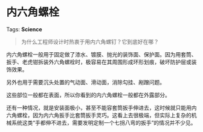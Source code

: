 # 内六角螺栓

Tags: **Science**

> 为什么工程师设计时热衷于用内六角螺钉？它到底好在哪？



内六角螺栓一般用于固定做了漆水、镀膜、抛光的装饰面、保护面。因为用套筒、扳手、老虎钳拆装外六角螺栓时，极容易在其周围形成环形划痕，破坏防护层或装饰效果。

另外也用于需要沉头处置的气动面、滑动面，消除勾挂、剐蹭问题。

这些部位一般都在表面，所以你看到的内六角螺栓一般都在外露部分。

还有一种情况，就是安装面极小，甚至不能容套筒扳手伸进去，这时候就只能用内六角螺栓，因为内六角扳手比套筒扳手灵巧。这看上去很极端，但实际上复杂的机械系统这类“手都伸不进去，需要发明定制一个七拐八弯的扳手”的情况并不少见。



